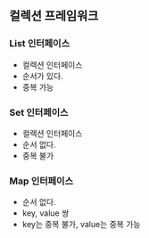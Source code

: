 ## 컬렉션 프레임워크

### List 인터페이스
- 컬렉션 인터페이스
- 순서가 있다.
- 중복 가능

### Set 인터페이스
- 컬렉션 인터페이스
- 순서 없다.
- 중복 불가

### Map 인터페이스
- 순서 없다.
- key, value 쌍
- key는 중복 불가, value는 중복 가능
